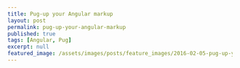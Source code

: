 ```yaml
---
title: Pug-up your Angular markup
layout: post
permalink: pug-up-your-angular-markup
published: true
tags: [Angular, Pug]
excerpt: null
featured_image: /assets/images/posts/feature_images/2016-02-05-pug-up-your-angular-markup.jpg
---
```

